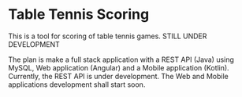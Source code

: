 # Table Tennis Scoring

This is a tool for scoring of table tennis games. STILL UNDER DEVELOPMENT

The plan is make a full stack application with a REST API (Java) using MySQL, Web application (Angular) and a Mobile application (Kotlin). Currently, the REST API is under development. The Web and Mobile applications development shall start soon.

